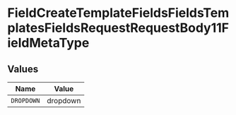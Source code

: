 # FieldCreateTemplateFieldsFieldsTemplatesFieldsRequestRequestBody11FieldMetaType


## Values

| Name       | Value      |
| ---------- | ---------- |
| `DROPDOWN` | dropdown   |
